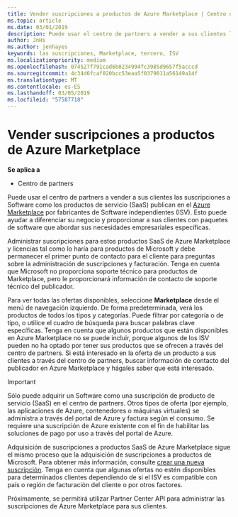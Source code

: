 ```yaml
---
title: Vender suscripciones a productos de Azure Marketplace | Centro de partners
ms.topic: article
ms.date: 03/01/2019
description: Puede usar el centro de partners a vender a sus clientes las suscripciones a Software como servicio (SaaS) productos publican en Azure Marketplace por fabricantes de Software independientes (ISV).
author: JnHs
ms.author: jenhayes
keywords: las suscripciones, Marketplace, tercero, ISV
ms.localizationpriority: medium
ms.openlocfilehash: 074527f791cad6b0234994fc3985d9657f5acccd
ms.sourcegitcommit: 4c34d6fcaf020bcc53eaa5f0379011a56149a14f
ms.translationtype: MT
ms.contentlocale: es-ES
ms.lasthandoff: 03/05/2019
ms.locfileid: "57587718"
---
```

# <a name="sell-subscriptions-to-azure-marketplace-products"></a>Vender suscripciones a productos de Azure Marketplace

**Se aplica a**

-  Centro de partners


Puede usar el centro de partners a vender a sus clientes las suscripciones a Software como los productos de servicio (SaaS) publican en el [Azure Marketplace](https://azuremarketplace.microsoft.com/marketplace) por fabricantes de Software independientes (ISV). Esto puede ayudar a diferenciar su negocio y proporcionar a sus clientes con paquetes de software que abordar sus necesidades empresariales específicas. 

Administrar suscripciones para estos productos SaaS de Azure Marketplace y licencias tal como lo haría para productos de Microsoft y debe permanecer el primer punto de contacto para el cliente para preguntas sobre la administración de suscripciones y facturación. Tenga en cuenta que Microsoft no proporciona soporte técnico para productos de Marketplace, pero le proporcionará información de contacto de soporte técnico del publicador.

Para ver todas las ofertas disponibles, seleccione **Marketplace** desde el menú de navegación izquierdo. De forma predeterminada, verá los productos de todos los tipos y categorías. Puede filtrar por categoría o de tipo, o utilice el cuadro de búsqueda para buscar palabras clave específicas. Tenga en cuenta que algunos productos que están disponibles en Azure Marketplace no se puede incluir, porque algunos de los ISV pueden no ha optado por tener sus productos que se ofrecen a través del centro de partners. Si está interesado en la oferta de un producto a sus clientes a través del centro de partners, buscar información de contacto del publicador en Azure Marketplace y hágales saber que está interesado.

> [!IMPORTANT]
> Sólo puede adquirir un Software como una suscripción de producto de servicio (SaaS) en el centro de partners. Otros tipos de oferta (por ejemplo, las aplicaciones de Azure, contenedores o máquinas virtuales) se administra a través del portal de Azure y factura según el consumo. Se requiere una suscripción de Azure existente con el fin de habilitar las soluciones de pago por uso a través del portal de Azure.

Adquisición de suscripciones a productos SaaS de Azure Marketplace sigue el mismo proceso que la adquisición de suscripciones a productos de Microsoft. Para obtener más información, consulte [crear una nueva suscripción](create-a-new-subscription.md). Tenga en cuenta que algunas ofertas no estén disponibles para determinados clientes dependiendo de si el ISV es compatible con país o región de facturación del cliente o por otros factores.

Próximamente, se permitirá utilizar Partner Center API para administrar las suscripciones de Azure Marketplace para sus clientes. 

